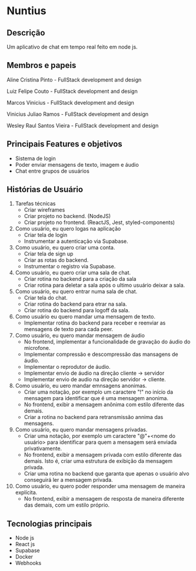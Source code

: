 # Nuntius

## Descrição
Um aplicativo de chat em tempo real feito em node js.

## Membros e papeis
Aline Cristina Pinto - FullStack development and design

Luiz Felipe Couto - FullStack development and design

Marcos Vinicius - FullStack development and design

Vinicius Juliao Ramos - FullStack development and design

Wesley Raul Santos Vieira - FullStack development and design

## Principais Features e objetivos
* Sistema de login
* Poder enviar mensagens de texto, imagem e áudio
* Chat entre grupos de usuários

## Histórias de Usuário
1. Tarefas técnicas
   * Criar wireframes
   * Criar projeto no backend. (NodeJS)
   * Criar projeto no frontend. (ReactJS, Jest, styled-components)
2. Como usuário, eu quero logas na aplicação
   * Criar tela de login
   * Instrumentar a autenticação via Supabase.
3. Como usuário, eu quero criar uma conta.
   * Criar tela de sign up
   * Criar as rotas do backend.
   * Instrumentar o registro via Supabase.   
4. Como usuário, eu quero criar uma sala de chat.
   * Criar rotina no backend para a criação da sala
   * Criar rotina para deletar a sala após o ultimo usuário deixar a sala.
5. Como usuário, eu quero entrar numa sala de chat.
   * Criar tela do chat.
   * Criar rotina do backend para etrar na sala.
   * Criar rotina do backend para logoff da sala.
6. Como usuário eu quero mandar uma mensagem de texto.
   * Implementar rotina do backend para receber e reenviar as mensagens de texto para cada peer.
7. Como usuário, eu quero mandar mensagem de áudio 
   * No frontend, implementar a funcionalidade de gravação do áudio do microfone.
   * Implementar compressão e descompressão das mansagens de áudio.
   * Implementar o reprodutor de áudio.
   * Implementar envio de áudio na direção cliente -> servidor
   * Implementar envio de audio na direção servidor -> cliente.
8. Como usuário, eu uero mandar emnsagens anonimas.
   * Criar uma notação, por exemplo um caractere "!" no início da mensagem para identificar que é uma mensagem anonima.
   * No frontend, exibir a mensagem anônima com estilo diferente das demais.
   * Criar a rotina no backend para retransmissão annima das mensagens.
9. Como usuário, eu quero mandar mensagens privadas.
   * Criar uma notação, por exemplo um caractere "@"+<nome do usuário> para identificar para quem a mensagem será enviada privativamente.
   * No frontend, exibir a mensagem privada com estilo diferente das demais. Isto é, criar uma estrutura de exibição da mensagem privada.
   * Criar uma rotina no backend que garanta que apenas o usuário alvo conseguirá ler a mensagem privada.
1. Como usuário, eu quero poder responder uma mensagem de maneira explícita.
   * No frontend, exibir a mensagem de resposta de maneira diferente das demais, com um estilo próprio.



## Tecnologias principais
* Node js
* React js
* Supabase
* Docker
* Webhooks

